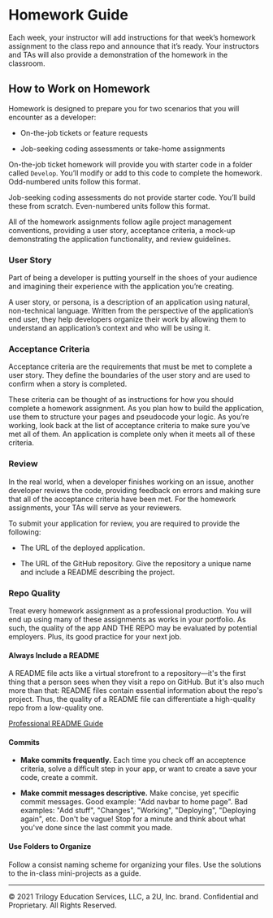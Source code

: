 # Homework Guide

Each week, your instructor will add instructions for that week’s homework assignment to the class repo and announce that it’s ready. Your instructors and TAs will also provide a demonstration of the homework in the classroom.

## How to Work on Homework

Homework is designed to prepare you for two scenarios that you will encounter as a developer:

- On-the-job tickets or feature requests

- Job-seeking coding assessments or take-home assignments

On-the-job ticket homework will provide you with starter code in a folder called `Develop`. You’ll modify or add to this code to complete the homework. Odd-numbered units follow this format.

Job-seeking coding assessments do not provide starter code. You’ll build these from scratch. Even-numbered units follow this format.

All of the homework assignments follow agile project management conventions, providing a user story, acceptance criteria, a mock-up demonstrating the application functionality, and review guidelines.

### User Story

Part of being a developer is putting yourself in the shoes of your audience and imagining their experience with the application you’re creating.

A user story, or persona, is a description of an application using natural, non-technical language. Written from the perspective of the application’s end user, they help developers organize their work by allowing them to understand an application’s context and who will be using it.

### Acceptance Criteria

Acceptance criteria are the requirements that must be met to complete a user story. They define the boundaries of the user story and are used to confirm when a story is completed.

These criteria can be thought of as instructions for how you should complete a homework assignment. As you plan how to build the application, use them to structure your pages and pseudocode your logic. As you’re working, look back at the list of acceptance criteria to make sure you’ve met all of them. An application is complete only when it meets all of these criteria.

### Review

In the real world, when a developer finishes working on an issue, another developer reviews the code, providing feedback on errors and making sure that all of the acceptance criteria have been met. For the homework assignments, your TAs will serve as your reviewers.

To submit your application for review, you are required to provide the following:

- The URL of the deployed application.

- The URL of the GitHub repository. Give the repository a unique name and include a README describing the project.

### Repo Quality

Treat every homework assignment as a professional production. You will end up using many of these assignments as works in your portfolio. As such, the quality of the app AND THE REPO may be evaluated by potential employers. Plus, its good practice for your next job.

#### Always Include a README

A README file acts like a virtual storefront to a repository—it's the first thing that a person sees when they visit a repo on GitHub. But it's also much more than that: README files contain essential information about the repo's project. Thus, the quality of a README file can differentiate a high-quality repo from a low-quality one.

[Professional README Guide](https://coding-boot-camp.github.io/full-stack/github/professional-readme-guide)

#### Commits

- **Make commits frequently.** Each time you check off an acceptence criteria, solve a difficult step in your app, or want to create a save your code, create a commit.

- **Make commit messages descriptive.** Make concise, yet specific commit messages. Good example: "Add navbar to home page". Bad examples: "Add stuff", "Changes", "Working", "Deploying", "Deploying again", etc. Don't be vague! Stop for a minute and think about what you've done since the last commit you made.

#### Use Folders to Organize

Follow a consist naming scheme for organizing your files. Use the solutions to the in-class mini-projects as a guide.

---

© 2021 Trilogy Education Services, LLC, a 2U, Inc. brand. Confidential and Proprietary. All Rights Reserved.
